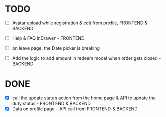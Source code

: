 # TODO
- [ ] Avatar upload while registration & edit from profile, FRONTEND & BACKEND
- [ ] Help & FAQ inDrawer - FRONTEND
- [ ] on leave page, the Date picker is breaking
- [ ] Add the logic to add amount in redeem model when order gets closed -BACKEND


# DONE
- [x] call the update status action from the home page & API to update the duty status - FRONTEND & BACKEND
- [x] Data on profile page - API call from FRONTEND & BACKEND